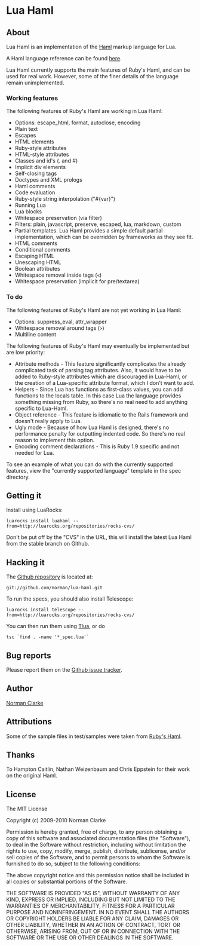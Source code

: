 # Lua Haml

## About

Lua Haml is an implementation of the [Haml](http://haml-lang.com) markup
language for Lua.

A Haml language reference can be found
[here](http://haml-lang.com/docs/yardoc/HAML_REFERENCE.md.html).

Lua Haml currently supports the main features of Ruby's Haml, and can be used
for real work. However, some of the finer details of the language remain
unimplemented.

### Working features

The following features of Ruby's Haml are working in Lua Haml:

* Options: escape\_html, format, autoclose, encoding
* Plain text
* Escapes
* HTML elements
* Ruby-style attributes
* HTML-style attributes
* Classes and id's (. and #)
* Implicit div elements
* Self-closing tags
* Doctypes and XML prologs
* Haml comments
* Code evaluation
* Ruby-style string interpolation ("#{var}")
* Running Lua
* Lua blocks
* Whitespace preservation (via filter)
* Filters: plain, javascript, preserve, escaped, lua, markdown, custom
* Partial templates. Lua Haml provides a simple default partial implementation,
	which can be overridden by frameworks as they see fit.
* HTML comments
* Conditional comments
* Escaping HTML
* Unescaping HTML
* Boolean attributes
* Whitespace removal inside tags (`<`)
* Whitespace preservation (implicit for pre/textarea)

### To do

The following features of Ruby's Haml are not yet working in Lua Haml:

* Options: suppress\_eval, attr\_wrapper
* Whitespace removal around tags (`>`)
* Multiline content

The following features of Ruby's Haml may eventually be implemented but are low
priority:

* Attribute methods - This feature significantly complicates the already
  complicated task of parsing tag attributes. Also, it would have to be added to
  Ruby-style attributes which are discouraged in Lua-Haml, or the creation of a
  Lua-specific attribute format, which I don't want to add.
* Helpers - Since Lua has functions as first-class values, you can add functions
  to the locals table. In this case Lua the language provides something missing
  from Ruby, so there's no real need to add anything specific to Lua-Haml.
* Object reference - This feature is idiomatic to the Rails framework and
  doesn't really apply to Lua.
* Ugly mode - Because of how Lua Haml is designed, there's no performance
  penalty for outputting indented code. So there's no real reason to implement
  this option.
* Encoding comment declarations - This is Ruby 1.9 specific and not needed for
  Lua.

To see an example of what you can do with the currently supported features, view
the "currently supported language" template in the spec directory.

## Getting it

Install using LuaRocks:

    luarocks install luahaml --from=http://luarocks.org/repositories/rocks-cvs/

Don't be put off by the "CVS" in the URL, this will install the latest Lua Haml
from the stable branch on Github.


## Hacking it

The [Github repository](http://github.com/norman/lua-haml) is located at:

    git://github.com/norman/lua-haml.git

To run the specs, you should also install Telescope:

    luarocks install telescope --from=http://luarocks.org/repositories/rocks-cvs/

You can then run them using [Tlua](http://github.com/norman/tlua), or do

    tsc `find . -name '*_spec.lua'`

## Bug reports

Please report them on the [Github issue tracker](http://github.com/norman/lua-haml/issues).

## Author

[Norman Clarke](mailto://norman@njclarke.com)

## Attributions

Some of the sample files in test/samples were taken from [Ruby's
Haml](http://github.com/nex3/haml/).

## Thanks

To Hampton Caitlin, Nathan Weizenbaum and Chris Eppstein for their work on the
original Haml.

## License

The MIT License

Copyright (c) 2009-2010 Norman Clarke

Permission is hereby granted, free of charge, to any person obtaining a copy of
this software and associated documentation files (the "Software"), to deal in
the Software without restriction, including without limitation the rights to
use, copy, modify, merge, publish, distribute, sublicense, and/or sell copies of
the Software, and to permit persons to whom the Software is furnished to do so,
subject to the following conditions:

The above copyright notice and this permission notice shall be included in all
copies or substantial portions of the Software.

THE SOFTWARE IS PROVIDED "AS IS", WITHOUT WARRANTY OF ANY KIND, EXPRESS OR
IMPLIED, INCLUDING BUT NOT LIMITED TO THE WARRANTIES OF MERCHANTABILITY, FITNESS
FOR A PARTICULAR PURPOSE AND NONINFRINGEMENT. IN NO EVENT SHALL THE AUTHORS OR
COPYRIGHT HOLDERS BE LIABLE FOR ANY CLAIM, DAMAGES OR OTHER LIABILITY, WHETHER
IN AN ACTION OF CONTRACT, TORT OR OTHERWISE, ARISING FROM, OUT OF OR IN
CONNECTION WITH THE SOFTWARE OR THE USE OR OTHER DEALINGS IN THE SOFTWARE.
